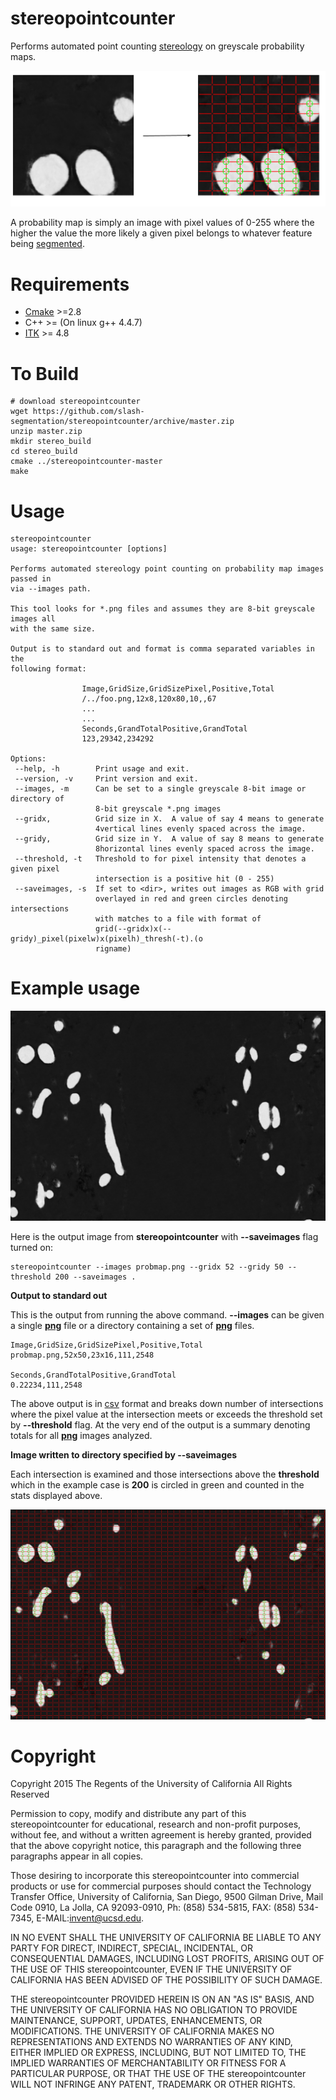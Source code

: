 [cmake]: http://www.cmake.org/
[itk]: http://www.itk.org/
[segmentation]: https://en.wikipedia.org/wiki/Image_segmentation
[csv]: https://en.wikipedia.org/wiki/Comma-separated_values
[png]: https://en.wikipedia.org/wiki/Portable_Network_Graphics
[stereology]: https://en.wikipedia.org/wiki/Stereology
# stereopointcounter

Performs automated point counting [stereology] on greyscale probability maps.

![example](images/cartoon.png)

A probability map is simply an image with pixel values of 0-255 where the higher the value the more likely a given pixel belongs to whatever feature being [segmented][segmentation].


Requirements
============

* [Cmake][cmake] >=2.8
* C++ >= (On linux g++ 4.4.7)
* [ITK][itk] >= 4.8 

To Build
========

    # download stereopointcounter
    wget https://github.com/slash-segmentation/stereopointcounter/archive/master.zip
    unzip master.zip
    mkdir stereo_build
    cd stereo_build
    cmake ../stereopointcounter-master
    make

Usage
=====
    stereopointcounter
    usage: stereopointcounter [options]

    Performs automated stereology point counting on probability map images passed in
    via --images path. 

    This tool looks for *.png files and assumes they are 8-bit greyscale images all
    with the same size.

    Output is to standard out and format is comma separated variables in the
    following format:

                    Image,GridSize,GridSizePixel,Positive,Total
                    /../foo.png,12x8,120x80,10,,67
                    ...
                    ...
                    Seconds,GrandTotalPositive,GrandTotal
                    123,29342,234292

    Options:
     --help, -h        Print usage and exit.
     --version, -v     Print version and exit.
     --images, -m      Can be set to a single greyscale 8-bit image or directory of
                       8-bit greyscale *.png images
     --gridx,          Grid size in X.  A value of say 4 means to generate
                       4vertical lines evenly spaced across the image.
     --gridy,          Grid size in Y.  A value of say 8 means to generate
                       8horizontal lines evenly spaced across the image.
     --threshold, -t   Threshold to for pixel intensity that denotes a given pixel
                       intersection is a positive hit (0 - 255)
     --saveimages, -s  If set to <dir>, writes out images as RGB with grid
                       overlayed in red and green circles denoting intersections
                       with matches to a file with format of
                       grid(--gridx)x(--gridy)_pixel(pixelw)x(pixelh)_thresh(-t).(o
                       rigname)

Example usage
=============

![ProbabilityMap](images/probmap.png)

Here is the output image from **stereopointcounter** with **--saveimages** flag turned
on:

    stereopointcounter --images probmap.png --gridx 52 --gridy 50 --threshold 200 --saveimages .

**Output to standard out**

This is the output from running the above command.  **--images** can be given a single
**[png][png]** file or a directory containing a set of **[png]** files.

    Image,GridSize,GridSizePixel,Positive,Total
    probmap.png,52x50,23x16,111,2548

    Seconds,GrandTotalPositive,GrandTotal
    0.22234,111,2548

The above output is in [csv] format and breaks down number of intersections where
the pixel value at the intersection meets or exceeds the threshold set by **--threshold**
flag.  At the very end of the output is a summary denoting totals for all **[png]** images
analyzed.

**Image written to directory specified by --saveimages**

Each intersection is examined and those intersections above the **threshold** which
in the example case is **200** is circled in green and counted in the stats
displayed above.

![ProbabilityMapResult](images/grid52x50_pixel23x16_thresh200.probmap.png)

    
Copyright
=========

Copyright 2015 The Regents of the University of California All Rights Reserved

Permission to copy, modify and distribute any part of this stereopointcounter for educational, research and non-profit purposes, without fee, and without a written agreement is hereby granted, provided that the above copyright notice, this paragraph and the following three paragraphs appear in all copies.

Those desiring to incorporate this stereopointcounter into commercial products or use for commercial purposes should contact the Technology Transfer Office, University of California, San Diego, 9500 Gilman Drive, Mail Code 0910, La Jolla, CA 92093-0910, Ph: (858) 534-5815, FAX: (858) 534-7345, E-MAIL:invent@ucsd.edu.

IN NO EVENT SHALL THE UNIVERSITY OF CALIFORNIA BE LIABLE TO ANY PARTY FOR DIRECT, INDIRECT, SPECIAL, INCIDENTAL, OR CONSEQUENTIAL DAMAGES, INCLUDING LOST PROFITS, ARISING OUT OF THE USE OF THIS stereopointcounter, EVEN IF THE UNIVERSITY OF CALIFORNIA HAS BEEN ADVISED OF THE POSSIBILITY OF SUCH DAMAGE.

THE stereopointcounter PROVIDED HEREIN IS ON AN "AS IS" BASIS, AND THE UNIVERSITY OF CALIFORNIA HAS NO OBLIGATION TO PROVIDE MAINTENANCE, SUPPORT, UPDATES, ENHANCEMENTS, OR MODIFICATIONS.  THE UNIVERSITY OF CALIFORNIA MAKES NO REPRESENTATIONS AND EXTENDS NO WARRANTIES OF ANY KIND, EITHER IMPLIED OR EXPRESS, INCLUDING, BUT NOT LIMITED TO, THE IMPLIED WARRANTIES OF MERCHANTABILITY OR FITNESS FOR A PARTICULAR PURPOSE, OR THAT THE USE OF THE stereopointcounter WILL NOT INFRINGE ANY PATENT, TRADEMARK OR OTHER RIGHTS.
